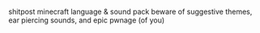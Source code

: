 shitpost minecraft language & sound pack
beware of suggestive themes, ear piercing sounds, and epic pwnage (of you)
